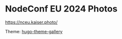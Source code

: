 # NodeConf EU 2024 Photos

<https://nceu.kaiser.photo/>

Theme: [hugo-theme-gallery](https://github.com/nicokaiser/hugo-theme-gallery)
